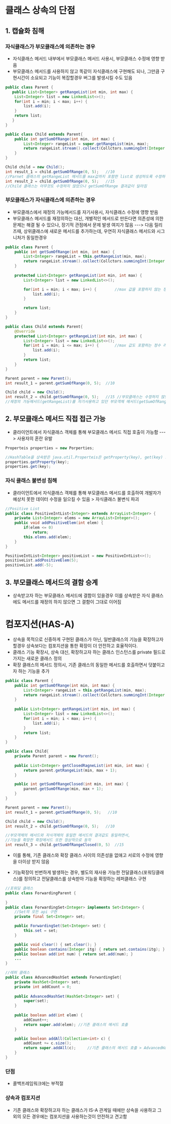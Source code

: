 # 클래스 상속의 단점
## 1. 캡슐화 침해
### 자식클래스가 부모클래스에 의존하는 경우
* 자식클래스 메서드 내부에서 부모클래스 메서드 사용시, 부모클래스 수정에 영향 받음
* 부모클래스 메서드를 사용하지 않고 똑같이 자식클래스에 구현해도 되나, 그만큼 구현시간이 소요되고 기능이 복잡할경우 버그를 발생시킬 수도 있음

```java
public class Parent {
   public List<Integer> getRangeList(int min, int max) {
   	List<Integer> list = new LinkedList<>();
   	for(int i = min; i < max; i++) {
   		list.add(i);
   	}
   	return list;
   }
}

public class Child extends Parent{
    public int getSumOfRange(int min, int max) {
        List<Integer> rangeList = super.getRangeList(min, max);
        return rangeList.stream().collect(Collctors.summingInt(Integer::intValue));
    }
}

Child child = new Child();
int result_1 = child.getSumOfRange(0, 5);   //10
//Parnet 클래스의 getRangeList 메서드를 max값까지 포함한 list로 생성하도록 수정하면?
int result_2 = child.getSumOfRange(0, 5);   //15
//Child 클래스는 아무것도 수정하지 않았으나 getSumOfRange 결과값이 달라짐
```

### 부모클래스가 자식클래스에 의존하는 경우
* 부모클래스에서 재정의 가능메서드를 자기사용시, 자식클래스 수정에 영향 받음
* 부모클래스 메서드를 재정의하는 대신, 개별적인 메서드로 만든다면 의존성에 의한 문제는 해결 될 수 있으나, 장기적 관점에서 문제 발생 여지가 많음
---> 다음 릴리즈때, 상위클래스에 새로운 메서드를 추가하는데, 우연히 자식클래스 메서드와 시그니처가 동일한경우
```java
public class Parent {
    public int getSumOfRange(int min, int max) {
        List<Integer> rangeList = this.getRangeList(min, max);
        return rangeList.stream().collect(Collctors.summingInt(Integer::intValue));
    }
    
    protected List<Integer> getRangeList(int min, int max) {
        List<Integer> list = new LinkedList<>();

        for(int i = min; i < max; i++) {        //max 값을 포함하지 않는 정수 리스트를 생성하여 반환한다.
            list.add(i);
        }

        return list;
    }
}

public class Child extends Parent{
	@Override
    protected List<Integer> getRangeList(int min, int max) {
        List<Integer> list = new LinkedList<>();
        for(int i = min; i <= max; i++) {		//max 값도 포함하는 정수 리스트를 생성하여 반환한다.
            list.add(i);
        }
        return list;
    }
}

Parent parent = new Parent();
int result_1 = parent.getSumOfRange(0, 5);  //10

Child child = new Child();
int result_2 = child.getSumOfRange(0, 5);   //15 //부모클래스는 수정하지 않았으나, 자식객체를 통해 호출한 부모클래스 메서드의 결과값이 달라짐 	
//재정의 가능메서드(getRangeList)를 자기사용하고 있던 부모객체 메서드(getSumOfRange)에서 의도치 않게 재정의된 자식객체 메서드(getRangeList) 호출
```

## 2. 부모클래스 메서드 직접 접근 가능
* 클라이언트에서 자식클래스 객체를 통해 부모클래스 메서드 직접 호출이 가능함 ---> 사용자의 혼란 유발

```java
Properteis properties = new Porperties;

//HashTable을 상속받은 java.util.Properteis은 getProperty(key), get(key) 모두 호출 가능하여 사용자의 혼란 유발
properties.getProperty(key);
properties.get(key);
```

### 자식 클래스 불변성 침해
* 클라이언트에서 자식클래스 객체를 통해 부모클래스 메서드를 호출하여 개발자가 예상치 못한 데이터 수정을 일으킬 수 있음 > 자식클래스 불변식 파괴

```java
//Positive List
public class PositiveIntList<Integer> extends ArrayList<Integer> {
	private List<Integer> elems = new ArrayList<Integer>();
	public void addPositiveElem(int elem) {
		if(elem <= 0)
			return;
		this.elems.add(elem);
	}
}

PositiveIntList<Integer> positiveList = new PositiveIntList<>();
positiveList.addPositiveElem(5);
positiveList.add(-5);
```

## 3. 부모클래스 메서드의 결함 승계
* 상속받고자 하는 부모클래스 메서드에 결함이 있을경우 이를 상속받은 자식 클래스에도 메서드를 재정의 하지 않으면 그 결함이 그대로 이어짐

# 컴포지션(HAS-A)
* 상속을 목적으로 신중하게 구현된 클래스가 아닌, 일반클래스의 기능을 확장하고자 할경우 상속보다는 컴포지션을 통한 확장이 더 안전하고 효율적이다.
* 클래스 기능 확장시, 상속 대신, 확장하고자 하는 클래스 인스턴스를 private 필드로 가지는 새로운 클래스 정의
* 확장 클래스의 메서드 정의시, 기존 클래스의 동일한 메서드를 호출하면서 덧붙이고자 하는 기능을 추가
```java
public class Parent {
    public int getSumOfRange(int min, int max) {
        List<Integer> rangeList = this.getRangeList(min, max);
        return rangeList.stream().collect(Collctors.summingInt(Integer::intValue));
    }
    
    public List<Integer> getRangeList(int min, int max) {
        List<Integer> list = new LinkedList<>();
        for(int i = min; i < max; i++) {
            list.add(i);
        }
        return list;
    }
}

public class Child{
    private Parent parent = new Parent();
    
    public List<Integer> getClosedRagneList(int min, int max) {
        return parent.getRangeList(min, max + 1);
    }

    public int getSumOfRangeClosed(int min, int max) {
        parent.getSumOfRange(min, max + 1);
    }
}

Parent parent = new Parent();
int result_1 = parent.getSumOfRange(0, 5);   //10

Child child = new Child();
int result_2 = child.getSumOfRange(0, 5);   //10

//부모객체의 메서드와 자식객체의 동일한 메서드의 결과값도 동일하면서,
//기능을 확장한 확장메서드 또한 정상적으로 동작
int result_3 = child.getSumOfRangeClosed(0, 5)  //15
```

* 이를 통해, 기존 클래스와 확장 클래스 사이의 의존성을 없애고 서로의 수정에 영향을 더이상 받지 않음 

* 기능확장이 빈번하게 발생하는 경우, 별도의 재사용 가능한 전달클래스(포워딩클래스)를 정의하고 전달클래스를 상속받아 기능을 확장하는 레퍼클래스 구현

```java
//포워딩 클래스
public class ForwardingParent {
    
}
public class ForwardingSet<Integer> implements Set<Integer> {
	//Set의 모든 api 구현
	private final Set<Integer> set;

	public ForwardingSet(Set<Integer> set) {
		this.set = set;
	}

	public void clear() { set.clear(); }
	public boolean contains(Integer itg) { return set.contains(itg); }
	public boolean add(int num) { return set.add(num); }
	...
}

//레퍼 클래스
public class AdvancedHashSet extends ForwardingSet{
	private HashSet<Integer> set;
	private int addCount = 0;
   
	public AdvancedHashSet(HashSet<Integer> set) {
		super(set);
	}
	
	public boolean add(int elem) {
	    addCount++;
		return super.add(elem);	//기존 클래스의 메서드 호출
	}

	public boolean addAll(Collection<int> c) {
		addCount += c.size();
		return super.addAll(c);		//기존 클래스의 메서드 호출 > AdvancedHashSet의 addAll과는 별개
	}
}
```

### 단점
* 콜백프레임워크에는 부적절

### 상속과 컴포지션
* 기존 클래스와 확장하고자 하는 클래스가 IS-A 관계일 때에만 상속을 사용하고 그 외의 모든 경우에는 컴포지션을 사용하는것이 안전하고 견고함